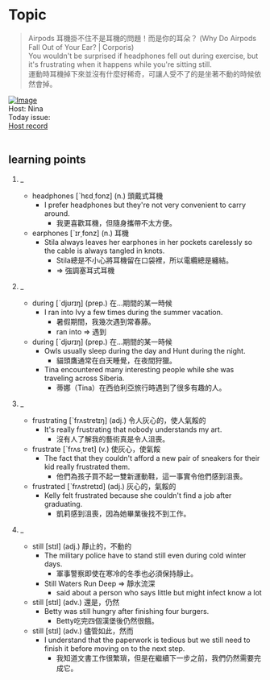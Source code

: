 # Topic

> Airpods 耳機掛不住不是耳機的問題！而是你的耳朵？ (Why Do Airpods Fall Out of Your Ear? | Corporis) <br>
> You wouldn't be surprised if headphones fell out during exercise, but it's frustrating when it happens while you're sitting still. <br>
> 運動時耳機掉下來並沒有什麼好稀奇，可讓人受不了的是坐著不動的時候依然會掉。 <br>

[![Image](https://cdn.voicetube.com/assets/thumbnails/3ABkvlQiqAA.jpg)](https://www.youtube.com/embed/3ABkvlQiqAA?rel=0&showinfo=0&cc_load_policy=0&controls=1&autoplay=1&iv_load_policy=3&playsinline=1&wmode=transparent&start=214&end=221&enablejsapi=1&origin=https://tw.voicetube.com&widgetid=1)<br>
Host: Nina
<br>Today issue:
<br>
[Host record](https://cdn.voicetube.com/tmp/everyday_records/2186512841442311/3998.mp3)
<br><br>
## learning points
1. _
	* headphones [ˋhɛd͵fonz] (n.) 頭戴式耳機
		- I prefer headphones but they're not very convenient to carry around.
			+ 我更喜歡耳機，但隨身攜帶不太方便。
	* earphones [ˋɪr͵fonz] (n.) 耳機
		- Stila always leaves her earphones in her pockets carelessly so the cable is always tangled in knots.
			+ Stila總是不小心將耳機留在口袋裡，所以電纜總是纏結。
		 	+ => 強調塞耳式耳機

2. _
	* during [ˋdjʊrɪŋ] (prep.) 在…期間的某一時候
		- I ran into Ivy a few times during the summer vacation.
			+ 暑假期間，我幾次遇到常春藤。
			+ ran into => 遇到
	* during [ˋdjʊrɪŋ] (prep.) 在…期間的某一時候
		- Owls usually sleep during the day and Hunt during the night.
			+ 貓頭鷹通常在白天睡覺，在夜間狩獵。
		- Tina encountered many interesting people while she was traveling across Siberia.
			+ 蒂娜（Tina）在西伯利亞旅行時遇到了很多有趣的人。

3. _
	* frustrating [ˋfrʌstretɪŋ] (adj.) 令人灰心的，使人氣餒的
		- It's really frustrating that nobody understands my art.
			+ 沒有人了解我的藝術真是令人沮喪。
	* frustrate [ˋfrʌs͵tret] (v.) 使灰心，使氣餒
		- The fact that they couldn't afford a new pair of sneakers for their kid really frustrated them.
			+ 他們為孩子買不起一雙新運動鞋，這一事實令他們感到沮喪。
	* frustrated [ˋfrʌstretɪd] (adj.) 灰心的，氣餒的
		- Kelly felt frustrated because she couldn't find a job after graduating.
			+ 凱莉感到沮喪，因為她畢業後找不到工作。

4. _
	* still [stɪl] (adj.) 靜止的，不動的
		- The military police have to stand still even during cold winter days.
			+ 軍事警察即使在寒冷的冬季也必須保持靜止。
		- Still Waters Run Deep => 靜水流深
			+ said about a person who says little but might infect know a lot
	* still [stɪl] (adv.) 還是，仍然
		- Betty was still hungry after finishing four burgers.
			+ Betty吃完四個漢堡後仍然很餓。
	* still [stɪl] (adv.) 儘管如此，然而
		- I understand that the paperwork is tedious but we still need to finish it before moving on to the next step.
			+ 我知道文書工作很繁瑣，但是在繼續下一步之前，我們仍然需要完成它。
